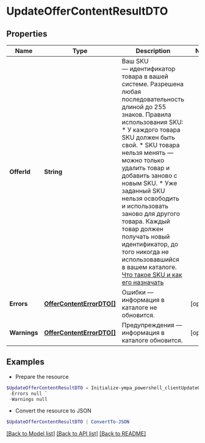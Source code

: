 # UpdateOfferContentResultDTO
## Properties

Name | Type | Description | Notes
------------ | ------------- | ------------- | -------------
**OfferId** | **String** | Ваш SKU — идентификатор товара в вашей системе.  Разрешена любая последовательность длиной до 255 знаков.  Правила использования SKU:  * У каждого товара SKU должен быть свой.  * SKU товара нельзя менять — можно только удалить товар и добавить заново с новым SKU.  * Уже заданный SKU нельзя освободить и использовать заново для другого товара. Каждый товар должен получать новый идентификатор, до того никогда не использовавшийся в вашем каталоге.  [Что такое SKU и как его назначать](https://yandex.ru/support/marketplace/assortment/add/index.html#fields)  | 
**Errors** | [**OfferContentErrorDTO[]**](OfferContentErrorDTO.md) | Ошибки — информация в каталоге не обновится. | [optional] 
**Warnings** | [**OfferContentErrorDTO[]**](OfferContentErrorDTO.md) | Предупреждения — информация в каталоге обновится. | [optional] 

## Examples

- Prepare the resource
```powershell
$UpdateOfferContentResultDTO = Initialize-ympa_powershell_clientUpdateOfferContentResultDTO  -OfferId null `
 -Errors null `
 -Warnings null
```

- Convert the resource to JSON
```powershell
$UpdateOfferContentResultDTO | ConvertTo-JSON
```

[[Back to Model list]](../README.md#documentation-for-models) [[Back to API list]](../README.md#documentation-for-api-endpoints) [[Back to README]](../README.md)


